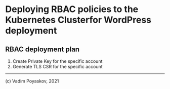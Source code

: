 # Deploying RBAC policies to the Kubernetes Clusterfor WordPress deployment

## RBAC deployment plan

1. Create Private Key for the specific account
2. Generate TLS CSR for the specific account

























------------------------------------------------------------------
(c) Vadim Poyaskov, 2021
